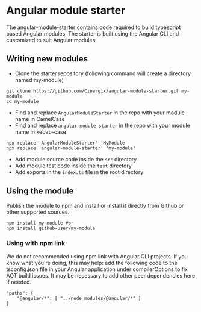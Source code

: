 # Angular module starter

The angular-module-starter contains code required to build typescript based Angular modules. The starter is built using the Angular CLI and customized to suit Angular modules.

## Writing new modules

- Clone the starter repository (following command will create a directory named my-module)

```shell
git clone https://github.com/Cinergix/angular-module-starter.git my-module
cd my-module
```

- Find and replace `AngularModuleStarter` in the repo with your module name in CamelCase
- Find and replace `angular-module-starter` in the repo with your module name in kebab-case

```shell
npx replace 'AngularModuleStarter' 'MyModule'
npx replace 'angular-module-starter' 'my-module'
```

- Add module source code inside the `src` directory
- Add module test code inside the `test` directory
- Add exports in the `index.ts` file in the root directory

## Using the module

Publish the module to npm and install or install it directly from Github or other supported sources.

```shell
npm install my-module #or
npm install github-user/my-module
```

### Using with npm link

We do not recommended using npm link with Angular CLI projects. If you know what you're doing, this may help: add the following code to the tsconfig.json file in your Angular application under compilerOptions to fix AOT build issues. It may be necessary to add other peer dependencies here if needed.

```
"paths": {
    "@angular/*": [ "../node_modules/@angular/*" ]
}
```

